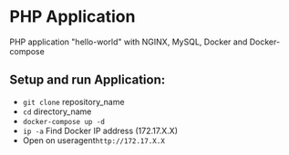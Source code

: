 # PHP Application
PHP application "hello-world" with NGINX, MySQL, Docker and Docker-compose

## Setup and run Application:

- `git clone` repository_name
- `cd` directory_name
- `docker-compose up -d`
- `ip -a` Find Docker IP address (172.17.X.X)
- Open on useragent`http://172.17.X.X` 

